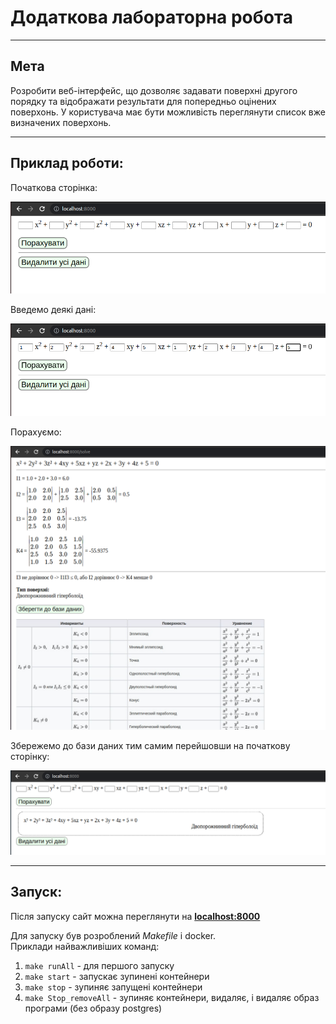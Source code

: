 # Додаткова лабораторна робота
___
## Мета
Розробити веб-інтерфейс, що дозволяє задавати поверхні другого
порядку та відображати результати для попередньо оцінених поверхонь. У користувача
має  бути  можливість  переглянути  список  вже  визначених  поверхонь.
___
## Приклад роботи:
Початкова сторінка:

![img.png](imagesForReadme/img.png)

Введемо деякі дані:

![img.png](imagesForReadme/img1.png)

Порахуємо:

![img.png](imagesForReadme/img2.png)

Збережемо до бази даних тим самим перейшовши на початкову сторінку:

![img_1.png](imagesForReadme/img3.png)
___
## Запуск:
Після запуску сайт можна переглянути на [**localhost:8000**](http://localhost:8000/)

Для запуску був розроблений *Makefile* і docker.\
Приклади найважливіших команд:
1. `make runAll` - для першого запуску
2. `make start` - запускає зупинені контейнери
3. `make stop` - зупиняє запущені контейнери
4. `make Stop_removeAll` - зупиняє контейнери, видаляє, і видаляє образ програми (без образу postgres)
